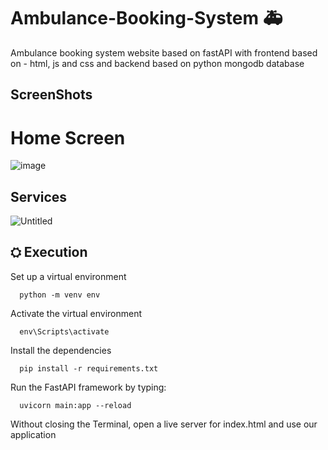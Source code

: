 # Ambulance-Booking-System 🚑
Ambulance booking system website  based on fastAPI with frontend based on - html, js and css and backend based on python mongodb database
 
 
## ScreenShots
 
# Home Screen
 
![image](https://github.com/amishasingh016/Ambulance-booking-system/assets/113181362/56ccb92f-86bd-4a6e-a008-9b7c3f9f6075)



## Services

![Untitled](https://github.com/7bhinav/Ambulance-Booking-System/assets/154069774/83a51bb0-25b7-4b63-9bc8-4a2191d08829)




## ⛭ Execution 


Set up a virtual environment

      python -m venv env


Activate the virtual environment

      env\Scripts\activate
      
Install the dependencies

      pip install -r requirements.txt
      
Run the FastAPI framework by typing:

      uvicorn main:app --reload
      
Without closing the Terminal, open a live server for index.html and use our application
